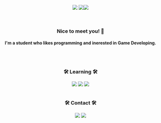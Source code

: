 <p align="center">
<img src="https://capsule-render.vercel.app/api?type=waving&color=0:5C258D,100:4286f4&fontColor=ffff&height=300&section=header&textBg=1234&text=sixtyfourbits&fontSize=87">
<img src="http://mazassumnida.wtf/api/generate_badge?boj=buttsmell"><img src="https://github-readme-stats.vercel.app/api?username=sixtyfourbits&show_icons=true&border_radius=10&bg_color=DEC,5C258D,4286f4&text_color=ffff&hide_title=true">
<br>
<br>
<br>

<h3 align="center">Nice to meet you! 👋</h3>
<h4 align="center">I'm a student who likes programming and inerested in Game Developing.</h4>
<br>
<br>

<h3 align="center">🛠 Learning 🛠</h3>
<p align="center">
<img src="https://img.shields.io/badge/c++-%2300599C.svg?style=for-the-badge&logo=c%2B%2B&logoColor=white"> <img src="https://img.shields.io/badge/c%23-%23239120.svg?style=for-the-badge&logo=c-sharp&logoColor=white"> <img src="https://img.shields.io/badge/unity-%23000000.svg?style=for-the-badge&logo=unity&logoColor=white">
<br>
<br>

<h3 align="center">🛠 Contact 🛠</h3>
<p align="center">
<img src="https://dcbadge.vercel.app/api/shield/398329496694030346/?compact=true"> <img src="https://img.shields.io/badge/jaehyung545@gmail.com-D14836?style=for-the-badge&logo=gmail&logoColor=white">
